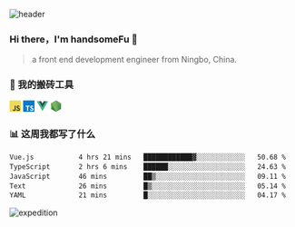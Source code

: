 ![header](https://raw.githubusercontent.com/fzq1998/fzq1998/master/header.png)

### Hi there，I'm handsomeFu 👋

> a front end development engineer from Ningbo, China.

### 🔧 我的搬砖工具
<code><img height="20" src="https://raw.githubusercontent.com/github/explore/80688e429a7d4ef2fca1e82350fe8e3517d3494d/topics/javascript/javascript.png" alt="javascript"></code>
<code><img height="20" src="https://raw.githubusercontent.com/github/explore/80688e429a7d4ef2fca1e82350fe8e3517d3494d/topics/typescript/typescript.png" alt="typescript"></code>
<code><img height="20" src="https://raw.githubusercontent.com/github/explore/80688e429a7d4ef2fca1e82350fe8e3517d3494d/topics/vue/vue.png" alt="vue"></code>
<code><img height="20" src="https://raw.githubusercontent.com/github/explore/80688e429a7d4ef2fca1e82350fe8e3517d3494d/topics/nodejs/nodejs.png" alt="nodejs"></code>



### 📊 这周我都写了什么
<!--START_SECTION:waka-->

```txt
Vue.js           4 hrs 21 mins   ████████████▓░░░░░░░░░░░░   50.68 %
TypeScript       2 hrs 6 mins    ██████░░░░░░░░░░░░░░░░░░░   24.63 %
JavaScript       46 mins         ██▒░░░░░░░░░░░░░░░░░░░░░░   09.11 %
Text             26 mins         █▒░░░░░░░░░░░░░░░░░░░░░░░   05.14 %
YAML             21 mins         █░░░░░░░░░░░░░░░░░░░░░░░░   04.17 %
```

<!--END_SECTION:waka-->


![expedition](https://raw.githubusercontent.com/fzq1998/fzq1998/master/expedition.gif)

